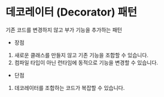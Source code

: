 # 데코레이터 (Decorator) 패턴

기존 코드를 변경하지 않고 부가 기능을 추가하는 패턴

- 장점

1. 새로운 클래스를 만들지 않고 기존 기능을 조합할 수 있습니다.
2. 컴파일 타입이 아닌 런타임에 동적으로 기능을 변경할 수 있습니다.

- 단점

1. 데코레이터를 조합하는 코드가 복잡할 수 있습니다.
